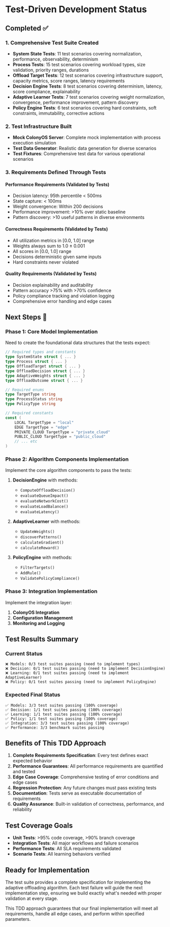 # Test-Driven Development Status

## Completed ✅

### 1. Comprehensive Test Suite Created
- **System State Tests**: 11 test scenarios covering normalization, performance, observability, determinism
- **Process Tests**: 15 test scenarios covering workload types, size validation, priority ranges, durations
- **Offload Target Tests**: 12 test scenarios covering infrastructure support, capacity metrics, score ranges, latency requirements
- **Decision Engine Tests**: 8 test scenarios covering determinism, latency, score compliance, explainability
- **Adaptive Learner Tests**: 7 test scenarios covering weight normalization, convergence, performance improvement, pattern discovery
- **Policy Engine Tests**: 6 test scenarios covering hard constraints, soft constraints, immutability, corrective actions

### 2. Test Infrastructure Built
- **Mock ColonyOS Server**: Complete mock implementation with process execution simulation
- **Test Data Generator**: Realistic data generation for diverse scenarios
- **Test Fixtures**: Comprehensive test data for various operational scenarios

### 3. Requirements Defined Through Tests

#### Performance Requirements (Validated by Tests)
- Decision latency: 95th percentile < 500ms
- State capture: < 100ms
- Weight convergence: Within 200 decisions
- Performance improvement: >10% over static baseline
- Pattern discovery: >10 useful patterns in diverse environments

#### Correctness Requirements (Validated by Tests)
- All utilization metrics in [0.0, 1.0] range
- Weights always sum to 1.0 ± 0.001
- All scores in [0.0, 1.0] range
- Decisions deterministic given same inputs
- Hard constraints never violated

#### Quality Requirements (Validated by Tests)
- Decision explainability and auditability
- Pattern accuracy >75% with >70% confidence
- Policy compliance tracking and violation logging
- Comprehensive error handling and edge cases

## Next Steps 🎯

### Phase 1: Core Model Implementation
Need to create the foundational data structures that the tests expect:

```go
// Required types and constants
type SystemState struct { ... }
type Process struct { ... }
type OffloadTarget struct { ... }
type OffloadDecision struct { ... }
type AdaptiveWeights struct { ... }
type OffloadOutcome struct { ... }

// Required enums
type TargetType string
type ProcessStatus string
type PolicyType string

// Required constants
const (
    LOCAL TargetType = "local"
    EDGE TargetType = "edge"
    PRIVATE_CLOUD TargetType = "private_cloud"
    PUBLIC_CLOUD TargetType = "public_cloud"
    // ... etc
)
```

### Phase 2: Algorithm Components Implementation
Implement the core algorithm components to pass the tests:

1. **DecisionEngine** with methods:
   - `ComputeOffloadDecision()`
   - `evaluateQueueImpact()`
   - `evaluateNetworkCost()`
   - `evaluateLoadBalance()`
   - `evaluateLatency()`

2. **AdaptiveLearner** with methods:
   - `UpdateWeights()`
   - `discoverPatterns()`
   - `calculateGradient()`
   - `calculateReward()`

3. **PolicyEngine** with methods:
   - `FilterTargets()`
   - `AddRule()`
   - `ValidatePolicyCompliance()`

### Phase 3: Integration Implementation
Implement the integration layer:

1. **ColonyOS Integration**
2. **Configuration Management**
3. **Monitoring and Logging**

## Test Results Summary

### Current Status
```
❌ Models: 0/3 test suites passing (need to implement types)
❌ Decision: 0/1 test suites passing (need to implement DecisionEngine)
❌ Learning: 0/1 test suites passing (need to implement AdaptiveLearner) 
❌ Policy: 0/1 test suites passing (need to implement PolicyEngine)
```

### Expected Final Status
```
✅ Models: 3/3 test suites passing (100% coverage)
✅ Decision: 1/1 test suites passing (100% coverage)
✅ Learning: 1/1 test suites passing (100% coverage)
✅ Policy: 1/1 test suites passing (100% coverage)
✅ Integration: 3/3 test suites passing (100% coverage)
✅ Performance: 3/3 benchmark suites passing
```

## Benefits of This TDD Approach

1. **Complete Requirements Specification**: Every test defines exact expected behavior
2. **Performance Guarantees**: All performance requirements are quantified and tested
3. **Edge Case Coverage**: Comprehensive testing of error conditions and edge cases
4. **Regression Protection**: Any future changes must pass existing tests
5. **Documentation**: Tests serve as executable documentation of requirements
6. **Quality Assurance**: Built-in validation of correctness, performance, and reliability

## Test Coverage Goals

- **Unit Tests**: >95% code coverage, >90% branch coverage
- **Integration Tests**: All major workflows and failure scenarios
- **Performance Tests**: All SLA requirements validated
- **Scenario Tests**: All learning behaviors verified

## Ready for Implementation

The test suite provides a complete specification for implementing the adaptive offloading algorithm. Each test failure will guide the next implementation step, ensuring we build exactly what's needed with proper validation at every stage.

This TDD approach guarantees that our final implementation will meet all requirements, handle all edge cases, and perform within specified parameters.